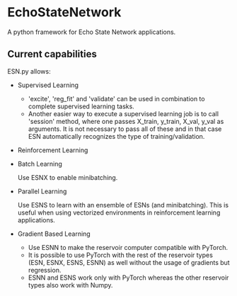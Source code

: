 # EchoStateNetwork
A python framework for Echo State Network applications.

## Current capabilities
ESN.py allows:

- Supervised Learning
  * 'excite', 'reg_fit' and 'validate' can be used in combination to complete supervised learning tasks.
  * Another easier way to execute a supervised learning job is to call 'session' method, where one passes X_train, y_train, X_val, y_val as arguments.
  It is not necessary to pass all of these and in that case ESN automatically recognizes the type of training/validation.
  
- Reinforcement Learning

- Batch Learning

  Use ESNX to enable minibatching.

- Parallel Learning

  Use ESNS to learn with an ensemble of ESNs (and minibatching). This is useful when using vectorized environments in reinforcement learning applications.

- Gradient Based Learning
  * Use ESNN to make the reservoir computer compatible with PyTorch. 
  * It is possible to use PyTorch with the rest of the reservoir types (ESN, ESNX, ESNS, ESNN) as well without the usage of gradients but regression. 
  * ESNN and ESNS work only with PyTorch whereas the other reservoir types also work with Numpy. 
    
